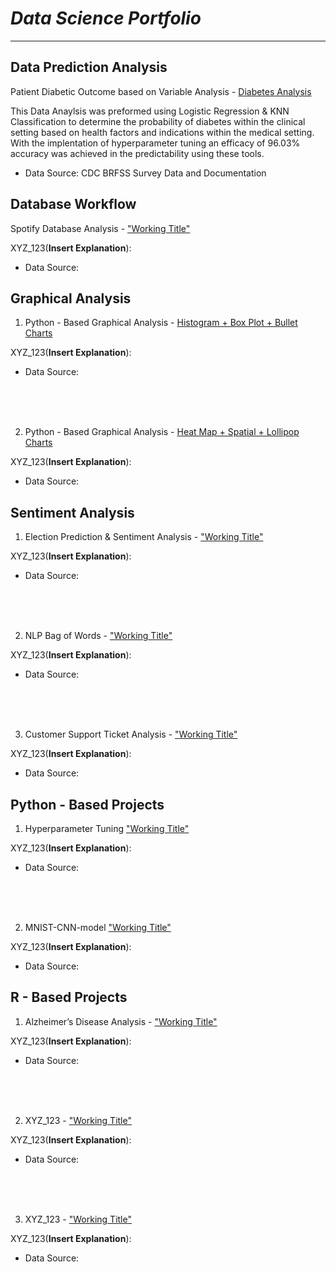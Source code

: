 # _Data Science Portfolio_

___


## **Data Prediction Analysis**

Patient Diabetic Outcome based on Variable Analysis - [Diabetes Analysis](https://github.com/CarlosCano1/Diabetes_Analysis/)

This Data Anaylsis was preformed using Logistic Regression & KNN Classification to determine the probability of diabetes within the clinical setting based on health factors and indications within the medical setting. With the implentation of hyperparameter tuning an efficacy of 96.03% accuracy was achieved in the predictability using these tools.

* Data Source: CDC BRFSS Survey Data and Documentation


##
##





## **Database Workflow**

Spotify Database Analysis - ["Working Title"](https://github.com/CarlosCano1/)


XYZ_123(**Insert Explanation**):


* Data Source:
##
##  





## **Graphical Analysis**


1. Python - Based Graphical Analysis - [Histogram + Box Plot + Bullet Charts](https://github.com/CarlosCano1/Python-Graphical_Analysis-1)

XYZ_123(**Insert Explanation**):


* Data Source:


<br />
<br />
<br />


2. Python - Based Graphical Analysis - [Heat Map + Spatial + Lollipop Charts](https://github.com/CarlosCano1/Python-Graphical_Analysis-2)

XYZ_123(**Insert Explanation**):


* Data Source:
  
##
## 





## **Sentiment Analysis**

1. Election Prediction & Sentiment Analysis - ["Working Title"](https://github.com/CarlosCano1/)


XYZ_123(**Insert Explanation**):


* Data Source:


<br />
<br />
<br />


2. NLP Bag of Words - ["Working Title"](https://github.com/CarlosCano1/)


XYZ_123(**Insert Explanation**):


* Data Source:

<br />
<br />
<br />


3. Customer Support Ticket Analysis - ["Working Title"](https://github.com/CarlosCano1/)


XYZ_123(**Insert Explanation**):


* Data Source:
##
## 





## **Python - Based Projects**

1. Hyperparameter Tuning ["Working Title"](https://github.com/CarlosCano1)

XYZ_123(**Insert Explanation**):


* Data Source:


<br />
<br />
<br />


2. MNIST-CNN-model ["Working Title"](https://github.com/CarlosCano1)

XYZ_123(**Insert Explanation**):


* Data Source:
##
## 





## R - Based Projects


1. Alzheimer’s Disease Analysis - ["Working Title"](https://github.com/CarlosCano1/)

XYZ_123(**Insert Explanation**):


* Data Source:


<br />
<br />
<br />


2. XYZ_123 - ["Working Title"](https://github.com/CarlosCano1/)

XYZ_123(**Insert Explanation**):


* Data Source:


<br />
<br />
<br />


3. XYZ_123 - ["Working Title"](https://github.com/CarlosCano1/)

XYZ_123(**Insert Explanation**):

* Data Source:
##
## 
